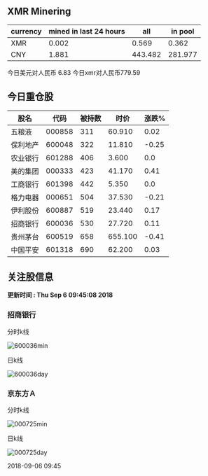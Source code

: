 ## XMR Minering

|currency|mined in last 24 hours|all|in pool|
|---|---|---|---|
|XMR|0.002|0.569|0.362|
|CNY|1.881|443.482|281.977|

今日美元对人民币 6.83	今日xmr对人民币779.59


## 今日重仓股 

|股名|代码|被持数|时价|涨跌%|
|---|---|---|---|---|
|五粮液|000858|311|60.910|0.02|
|保利地产|600048|322|11.810|-0.25|
|农业银行|601288|406|3.600|0.0|
|美的集团|000333|423|41.170|0.41|
|工商银行|601398|442|5.350|0.0|
|格力电器|000651|504|37.530|-0.21|
|伊利股份|600887|519|23.440|0.17|
|招商银行|600036|530|27.720|0.11|
|贵州茅台|600519|658|655.100|-0.41|
|中国平安|601318|690|62.200|0.03|

## 关注股信息
**更新时间 : Thu Sep  6 09:45:08 2018**
### 招商银行 
分时k线

![600036min](http://image.sinajs.cn/newchart/min/n/sh600036.gif)

日k线

![600036day](http://image.sinajs.cn/newchart/daily/n/sh600036.gif)

### 京东方Ａ 
分时k线

![000725min](http://image.sinajs.cn/newchart/min/n/sz000725.gif)

日k线

![000725day](http://image.sinajs.cn/newchart/daily/n/sz000725.gif)

2018-09-06 09:45